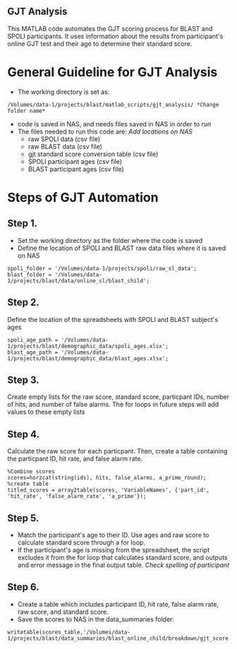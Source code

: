 ## GJT Analysis
This MATLAB code automates the GJT scoring process for BLAST and SPOLI participants. It uses information about the results from participant's online GJT test and their age to determine their standard score. 
# General Guideline for GJT Analysis
* The working directory is set as:
```
/Volumes/data-1/projects/blast/matlab_scripts/gjt_analysis/ *Change folder name*
```
* code is saved in NAS, and needs files saved in NAS in order to run
* The files needed to run this code are: *Add locations on NAS*
  * raw SPOLI data (csv file)
  * raw BLAST data (csv file)
  * gjt standard score conversion table (csv file)
  * SPOLI participant ages (csv file)
  * BLAST participant ages (csv file)
  
# Steps of GJT Automation 

## Step 1.
* Set the working directory as the folder where the code is saved
* Define the location of SPOLI and BLAST raw data files where it is saved on NAS
```
spoli_folder = '/Volumes/data-1/projects/spoli/raw_sl_data';
blast_folder = '/Volumes/data-1/projects/blast/data/online_sl/blast_child';
```
## Step 2. 
Define the location of the spreadsheets with SPOLI and BLAST subject's ages 
```
spoli_age_path = '/Volumes/data-1/projects/blast/demographic_data/spoli_ages.xlsx';
blast_age_path = '/Volumes/data-1/projects/blast/demographic_data/blast_ages.xlsx';
```
## Step 3. 
Create empty lists for the raw score, standard score, particpant IDs, number of hits, and number of false alarms. The for loops in future steps will add values to these empty lists
## Step 4.
Calculate the raw score for each particpant. Then, create a table containing the particpant ID, hit rate, and false alarm rate. 
```
%Combine scores
scores=horzcat(string(ids), hits, false_alarms, a_prime_round);
%create table
titled_scores = array2table(scores, 'VariableNames', {'part_id', 'hit_rate', 'false_alarm_rate', 'a_prime'});
 ```
 ## Step 5. 
 * Match the participant's age to their ID. Use ages and raw score to calculate standard score through a for loop. 
 * If the participant's age is missing from the spreadsheet, the script excludes it from the for loop that calculates standard score, and outputs and error message in the final output table. *Check spelling of participant*

## Step 6. 
* Create a table which includes participant ID, hit rate, false alarm rate, raw score, and standard score. 
* Save the scores to NAS in the data_summaries folder: 
```
writetable(scores_table,'/Volumes/data-1/projects/blast/data_summaries/blast_online_child/breakdown/gjt_score.csv');
 ```
